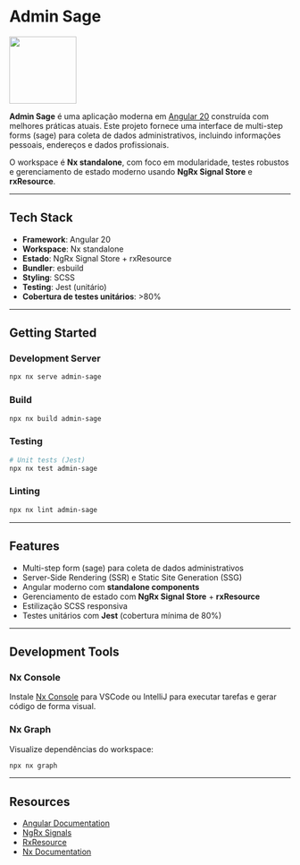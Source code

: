 # Admin Sage

<a alt="Angular logo" href="https://angular.dev" target="_blank" rel="noreferrer"><img src="https://angular.dev/assets/images/press-kit/angular_wordmark_gradient.png" width="120"></a>

**Admin Sage** é uma aplicação moderna em [Angular 20](https://angular.dev) construída com melhores práticas atuais. Este projeto fornece uma interface de multi-step forms (sage) para coleta de dados administrativos, incluindo informações pessoais, endereços e dados profissionais.

O workspace é **Nx standalone**, com foco em modularidade, testes robustos e gerenciamento de estado moderno usando **NgRx Signal Store** e **rxResource**.

---

## Tech Stack

- **Framework**: Angular 20
- **Workspace**: Nx standalone
- **Estado**: NgRx Signal Store + rxResource
- **Bundler**: esbuild
- **Styling**: SCSS
- **Testing**: Jest (unitário)
- **Cobertura de testes unitários**: >80%

---

## Getting Started

### Development Server

```sh
npx nx serve admin-sage
```

### Build

```sh
npx nx build admin-sage
```

### Testing

```sh
# Unit tests (Jest)
npx nx test admin-sage

```

### Linting

```sh
npx nx lint admin-sage
```

---

## Features

- Multi-step form (sage) para coleta de dados administrativos
- Server-Side Rendering (SSR) e Static Site Generation (SSG)
- Angular moderno com **standalone components**
- Gerenciamento de estado com **NgRx Signal Store** + **rxResource**
- Estilização SCSS responsiva
- Testes unitários com **Jest** (cobertura mínima de 80%)

---

## Development Tools

### Nx Console

Instale [Nx Console](https://nx.dev/getting-started/editor-setup) para VSCode ou IntelliJ para executar tarefas e gerar código de forma visual.

### Nx Graph

Visualize dependências do workspace:

```sh
npx nx graph
```

---

## Resources

- [Angular Documentation](https://angular.dev)
- [NgRx Signals](https://ngrx.io/guide/signals)
- [RxResource](https://ngrx.io/guide/resource)
- [Nx Documentation](https://nx.dev)
